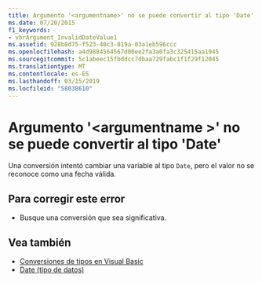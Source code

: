 ```yaml
---
title: Argumento '<argumentname>' no se puede convertir al tipo 'Date'
ms.date: 07/20/2015
f1_keywords:
- vbrArgument_InvalidDateValue1
ms.assetid: 928b8d75-f523-40c3-819a-03a1eb596ccc
ms.openlocfilehash: a4d9884564567d00ee2fa3a0fa3c325415aa1945
ms.sourcegitcommit: 5c1abeec15fbddcc7dbaa729fabc1f1f29f12045
ms.translationtype: MT
ms.contentlocale: es-ES
ms.lasthandoff: 03/15/2019
ms.locfileid: "58038610"
---
```

# <a name="argument-argumentname-cannot-be-converted-to-type-date"></a>Argumento '\<argumentname >' no se puede convertir al tipo 'Date'
Una conversión intentó cambiar una variable al tipo `Date`, pero el valor no se reconoce como una fecha válida.  
  
## <a name="to-correct-this-error"></a>Para corregir este error  
  
-   Busque una conversión que sea significativa.  
  
## <a name="see-also"></a>Vea también

- [Conversiones de tipos en Visual Basic](../../visual-basic/programming-guide/language-features/data-types/type-conversions.md)
- [Date (tipo de datos)](../../visual-basic/language-reference/data-types/date-data-type.md)
